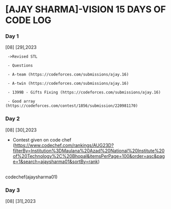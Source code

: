 # [AJAY SHARMA]-VISION 15 DAYS OF CODE LOG

### Day 1

   [08] [29],2023
   
     ->Revised STL
   
     - Questions
     
     - A-team (https://codeforces.com/submissions/ajay.16)
     
     - A-twin (https://codeforces.com/submissions/ajay.16)
     
     - 1399B - Gifts Fixing (https://codeforces.com/submissions/ajay.16)
       
     - Good array (https://codeforces.com/contest/1856/submission/220981170)

 ### Day 2

   [08] [30],2023
<br>
- Contest given on code chef (https://www.codechef.com/rankings/AUG23D?filterBy=Institution%3DMaulana%20Azad%20National%20Institute%20of%20Technology%2C%20Bhopal&itemsPerPage=100&order=asc&page=1&search=ajaysharma01&sortBy=rank)
<br>
codechef(ajaysharma01)

### Day 3

 [08] [31],2023
<br>

